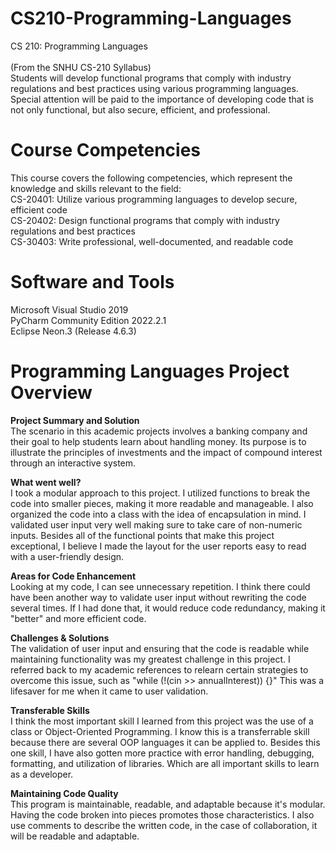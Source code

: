 # CS210-Programming-Languages
CS 210: Programming Languages
<br/>
<br/>(From the SNHU CS-210 Syllabus)
<br/>Students will develop functional programs that comply with industry regulations and best practices using various programming languages. Special attention will be paid to the importance of developing code that is not only functional, but also secure, efficient, and professional.

# Course Competencies
This course covers the following competencies, which represent the knowledge and skills relevant to the field:
<br/>CS-20401: Utilize various programming languages to develop secure, efficient code
<br/>CS-20402: Design functional programs that comply with industry regulations and best practices
<br/>CS-30403: Write professional, well-documented, and readable code 

# Software and Tools
Microsoft Visual Studio 2019
<br/>PyCharm Community Edition 2022.2.1
<br/>Eclipse Neon.3 (Release 4.6.3)

# Programming Languages Project Overview
__Project Summary and Solution__<br/>
The scenario in this academic projects involves a banking company and their goal to help students learn about handling money. Its purpose is to illustrate the principles of investments and the impact of compound interest through an interactive system.

__What went well?__<br/>
I took a modular approach to this project. I utilized functions to break the code into smaller pieces, making it more readable and manageable. I also organized the code into a class with the idea of encapsulation in mind. I validated user input very well making sure to take care of non-numeric inputs. Besides all of the functional points that make this project exceptional, I believe I made the layout for the user reports easy to read with a user-friendly design.

__Areas for Code Enhancement__<br/>
Looking at my code, I can see unnecessary repetition. I think there could have been another way to validate user input without rewriting the code several times. If I had done that, it would reduce code redundancy, making it "better" and more efficient code.

__Challenges & Solutions__<br/>
The validation of user input and ensuring that the code is readable while maintaining functionality was my greatest challenge in this project. I referred back to my academic references to relearn certain strategies to overcome this issue, such as "while (!(cin >> annualInterest)) {}" This was a lifesaver for me when it came to user validation.

__Transferable Skills__<br/>
I think the most important skill I learned from this project was the use of a class or Object-Oriented Programming. I know this is a transferrable skill because there are several OOP languages it can be applied to. Besides this one skill, I have also gotten more practice with error handling, debugging, formatting, and utilization of libraries. Which are all important skills to learn as a developer. 

__Maintaining Code Quality__<br/>
This program is maintainable, readable, and adaptable because it's modular. Having the code broken into pieces promotes those characteristics. I also use comments to describe the written code, in the case of collaboration, it will be readable and adaptable.

